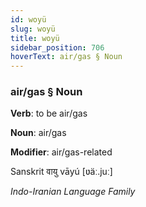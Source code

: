 ```yaml
---
id: woyü
slug: woyü
title: woyü
sidebar_position: 706
hoverText: air/gas § Noun
---
```


### air/gas § Noun

**Verb**: to be air/gas

**Noun**: air/gas

**Modifier**: air/gas-related

Sanskrit वायु vāyú [ʋäː.juː]

*Indo-Iranian Language Family*